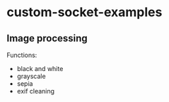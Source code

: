 # custom-socket-examples

## Image processing

Functions:
* black and white
* grayscale
* sepia
* exif cleaning
